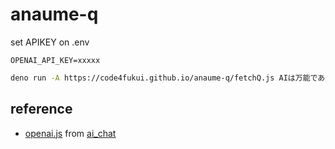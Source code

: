 # anaume-q

set APIKEY on .env
```
OPENAI_API_KEY=xxxxx
```

```sh
deno run -A https://code4fukui.github.io/anaume-q/fetchQ.js AIは万能である
```

## reference

- [openai.js](https://github.com/code4fukui/ai_chat/blob/main/openai.js) from [ai_chat](https://github.com/code4fukui/ai_chat/)
